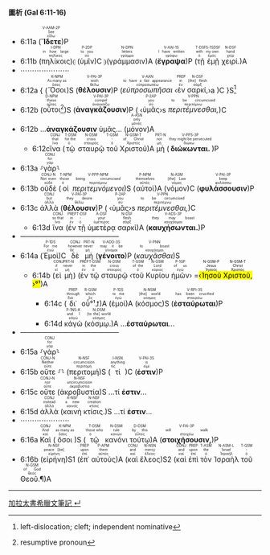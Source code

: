 #### 圖析 (Gal 6:11-16)

- 6:11a (<RUBY><ruby><ruby><strong>Ἴδετε</strong><rt>εἴδω</rt></ruby><rt>See</rt></ruby><rt>V-AAM-2P</rt></RUBY>)P 
- 6:11b (<RUBY><ruby><ruby>πηλίκοις<rt>πηλίκος</rt></ruby><rt>in how large</rt></ruby><rt>I-DPN</rt></RUBY>)⦇ (<RUBY><ruby><ruby>ὑμῖν<rt>σύ</rt></ruby><rt>to you</rt></ruby><rt>P-2DP</rt></RUBY>)C ⦈(<RUBY><ruby><ruby>γράμμασιν<rt>γράμμα</rt></ruby><rt>letters</rt></ruby><rt>N-DPN</rt></RUBY>)A (<RUBY><ruby><ruby><strong>ἔγραψα</strong><rt>γράφω</rt></ruby><rt>I have written</rt></ruby><rt>V-AAI-1S</rt></RUBY>)P (<RUBY><ruby><ruby>τῇ<rt>ὁ</rt></ruby><rt>with</rt></ruby><rt>T-DSF</rt></RUBY> <RUBY><ruby><ruby>ἐμῇ<rt>ἐμός</rt></ruby><rt>my own</rt></ruby><rt>S-1SDSF</rt></RUBY> <RUBY><ruby><ruby>χειρί.<rt>χείρ</rt></ruby><rt>hand</rt></ruby><rt>N-DSF</rt></RUBY>)A
- ⋯⋯⋯⋯⋯⋯⋯
- 6:12a { (<RUBY><ruby><ruby>Ὅσοι<rt>ὅσος</rt></ruby><rt>As many as</rt></ruby><rt>K-NPM</rt></RUBY>)S (<RUBY><ruby><ruby><strong>θέλουσιν</strong><rt>θέλω</rt></ruby><rt>wish</rt></ruby><rt>V-PAI-3P</rt></RUBY>)P (<RUBY><ruby><ruby><em>εὐπροσωπῆσαι</em><rt>εὐπροσωπέω</rt></ruby><rt>to have a fair appearance</rt></ruby><rt>V-AAN</rt></RUBY> ‹<RUBY><ruby><ruby>ἐν<rt>ἐν</rt></ruby><rt>in</rt></ruby><rt>PREP</rt></RUBY> <RUBY><ruby><ruby>σαρκί,<rt>σάρξ</rt></ruby><rt>[the] flesh</rt></ruby><rt>N-DSF</rt></RUBY>›a )C }S[^1]
- 6:12b (<RUBY><ruby><ruby>οὗτοι<rt>οὗτος</rt></ruby><rt>these</rt></ruby><rt>D-NPM</rt></RUBY>[^2])S (<RUBY><ruby><ruby><strong>ἀναγκάζουσιν</strong><rt>ἀναγκάζω</rt></ruby><rt>compel</rt></ruby><rt>V-PAI-3P</rt></RUBY>)P ( ‹<RUBY><ruby><ruby>ὑμᾶς<rt>σύ</rt></ruby><rt>you</rt></ruby><rt>P-2AP</rt></RUBY>›s <RUBY><ruby><ruby><em>περιτέμνεσθαι,</em><rt>περιτέμνω</rt></ruby><rt>to be circumcised</rt></ruby><rt>V-PPN</rt></RUBY>)C 
- 6:12b ...<strong>ἀναγκάζουσιν</strong> ὑμᾶς... (<RUBY><ruby><ruby>μόνον<rt>μόνος</rt></ruby><rt>only</rt></ruby><rt>A-ASN</rt></RUBY>)A
	- 6:12c<RUBY><ruby><ruby>ἵνα<rt>ἵνα</rt></ruby><rt>that</rt></ruby><rt>CONJ</rt></RUBY> (<RUBY><ruby><ruby>τῷ<rt>ὁ</rt></ruby><rt>for the</rt></ruby><rt>T-DSM</rt></RUBY> <RUBY><ruby><ruby>σταυρῷ<rt>σταυρός</rt></ruby><rt>cross</rt></ruby><rt>N-DSM</rt></RUBY> <RUBY><ruby><ruby>τοῦ<rt>ὁ</rt></ruby><rt>-</rt></ruby><rt>T-GSM</rt></RUBY> <RUBY><ruby><ruby>Χριστοῦ<rt>Χριστός</rt></ruby><rt>of Christ</rt></ruby><rt>N-GSM-T</rt></RUBY>)A <RUBY><ruby><ruby>μὴ<rt>μή</rt></ruby><rt>not</rt></ruby><rt>PRT-N</rt></RUBY> (<RUBY><ruby><ruby><strong>διώκωνται.</strong><rt>διώκω</rt></ruby><rt>they might be persecuted</rt></ruby><rt>V-PPS-3P</rt></RUBY>)P
- 6:13a ⸉<RUBY><ruby><ruby>γὰρ<rt>γάρ</rt></ruby><rt>for</rt></ruby><rt>CONJ</rt></RUBY>⸊
- 6:13b <RUBY><ruby><ruby>οὐδὲ<rt>οὐδέ</rt></ruby><rt>Not even</rt></ruby><rt>CONJ-N</rt></RUBY> (<RUBY><ruby><ruby>οἱ<rt>ὁ</rt></ruby><rt>those</rt></ruby><rt>T-NPM</rt></RUBY> <RUBY><ruby><ruby><em>περιτεμνόμενοι</em><rt>περιτέμνω</rt></ruby><rt>being circumcised</rt></ruby><rt>V-PPP-NPM</rt></RUBY>)S (<RUBY><ruby><ruby>αὐτοὶ<rt>αὐτός</rt></ruby><rt>themselves</rt></ruby><rt>P-NPM</rt></RUBY>)A (<RUBY><ruby><ruby>νόμον<rt>νόμος</rt></ruby><rt>[the] Law</rt></ruby><rt>N-ASM</rt></RUBY>)C (<RUBY><ruby><ruby><strong>φυλάσσουσιν</strong><rt>φυλάσσω</rt></ruby><rt>keep</rt></ruby><rt>V-PAI-3P</rt></RUBY>)P
- 6:13c <RUBY><ruby><ruby>ἀλλὰ<rt>ἀλλά</rt></ruby><rt>but</rt></ruby><rt>CONJ</rt></RUBY> (<RUBY><ruby><ruby><strong>θέλουσιν</strong><rt>θέλω</rt></ruby><rt>they desire</rt></ruby><rt>V-PAI-3P</rt></RUBY>)P ( ‹<RUBY><ruby><ruby>ὑμᾶς<rt>σύ</rt></ruby><rt>you</rt></ruby><rt>P-2AP</rt></RUBY>›s <RUBY><ruby><ruby><em>περιτέμνεσθαι,</em><rt>περιτέμνω</rt></ruby><rt>to be circumcised</rt></ruby><rt>V-PPN</rt></RUBY>)C 
	- 6:13d <RUBY><ruby><ruby>ἵνα<rt>ἵνα</rt></ruby><rt>so that</rt></ruby><rt>CONJ</rt></RUBY> (<RUBY><ruby><ruby>ἐν<rt>ἐν</rt></ruby><rt>in</rt></ruby><rt>PREP</rt></RUBY> <RUBY><ruby><ruby>τῇ<rt>ὁ</rt></ruby><rt>-</rt></ruby><rt>T-DSF</rt></RUBY> <RUBY><ruby><ruby>ὑμετέρᾳ<rt>ὑμέτερος</rt></ruby><rt>your</rt></ruby><rt>A-DSF</rt></RUBY> <RUBY><ruby><ruby>σαρκὶ<rt>σάρξ</rt></ruby><rt>flesh</rt></ruby><rt>N-DSF</rt></RUBY>)A (<RUBY><ruby><ruby><strong>καυχήσωνται.</strong><rt>καυχάομαι</rt></ruby><rt>they may boast</rt></ruby><rt>V-ADS-3P</rt></RUBY>)P
- ——————————————
- 6:14a (<RUBY><ruby><ruby>Ἐμοὶ<rt>ἐγώ</rt></ruby><rt>For me</rt></ruby><rt>P-1DS</rt></RUBY>)C <RUBY><ruby><ruby>δὲ<rt>δέ</rt></ruby><rt>however</rt></ruby><rt>CONJ</rt></RUBY> <RUBY><ruby><ruby>μὴ<rt>μή</rt></ruby><rt>never</rt></ruby><rt>PRT-N</rt></RUBY> (<RUBY><ruby><ruby><strong>γένοιτο</strong><rt>γίνομαι</rt></ruby><rt>may it be</rt></ruby><rt>V-ADO-3S</rt></RUBY>)P (<RUBY><ruby><ruby><em>καυχᾶσθαι</em><rt>καυχάομαι</rt></ruby><rt>to boast</rt></ruby><rt>V-PNN</rt></RUBY>)S
	- 6:14b (<RUBY><ruby><ruby>εἰ<rt>εἰ</rt></ruby><rt>if</rt></ruby><rt>CONJ</rt></RUBY> <RUBY><ruby><ruby>μὴ<rt>μή</rt></ruby><rt>never</rt></ruby><rt>PRT-N</rt></RUBY>) (<RUBY><ruby><ruby>ἐν<rt>ἐν</rt></ruby><rt>in</rt></ruby><rt>PREP</rt></RUBY> <RUBY><ruby><ruby>τῷ<rt>ὁ</rt></ruby><rt>the</rt></ruby><rt>T-DSM</rt></RUBY> <RUBY><ruby><ruby>σταυρῷ<rt>σταυρός</rt></ruby><rt>cross</rt></ruby><rt>N-DSM</rt></RUBY> ‹<RUBY><ruby><ruby>τοῦ<rt>ὁ</rt></ruby><rt>of the</rt></ruby><rt>T-GSM</rt></RUBY> <RUBY><ruby><ruby>Κυρίου<rt>κύριος</rt></ruby><rt>Lord</rt></ruby><rt>N-GSM</rt></RUBY> <RUBY><ruby><ruby>ἡμῶν<rt>ἐγώ</rt></ruby><rt>of us</rt></ruby><rt>P-1GP</rt></RUBY>› =<mark>‹<RUBY><ruby><ruby>Ἰησοῦ<rt>Ἰησοῦς</rt></ruby><rt>Jesus</rt></ruby><rt>N-GSM-P</rt></RUBY> <RUBY><ruby><ruby>Χριστοῦ,<rt>Χριστός</rt></ruby><rt>Christ</rt></ruby><rt>N-GSM-T</rt></RUBY> ›°¹</mark>)A 
		- 6:14c (<RUBY><ruby><ruby>δι᾽<rt>διά</rt></ruby><rt>through</rt></ruby><rt>PREP</rt></RUBY> <RUBY><ruby><ruby>οὗ°¹⮥<rt>ὅς</rt></ruby><rt>which</rt></ruby><rt>R-GSM</rt></RUBY>)A (<RUBY><ruby><ruby>ἐμοὶ<rt>ἐγώ</rt></ruby><rt>to me</rt></ruby><rt>P-1DS</rt></RUBY>)A (<RUBY><ruby><ruby>κόσμος<rt>κόσμος</rt></ruby><rt>[the] world</rt></ruby><rt>N-NSM</rt></RUBY>)S (<RUBY><ruby><ruby><strong>ἐσταύρωται</strong><rt>σταυρόω</rt></ruby><rt>has been crucified</rt></ruby><rt>V-RPI-3S</rt></RUBY>)P 
		- 6:14d <RUBY><ruby><ruby>κἀγὼ<rt>κἀγώ</rt></ruby><rt>and I</rt></ruby><rt>P-1NS-K</rt></RUBY> (<RUBY><ruby><ruby>κόσμῳ.<rt>κόσμος</rt></ruby><rt>[to the] world</rt></ruby><rt>N-DSM</rt></RUBY>)A ...<strong>ἐσταύρωται</strong>... 
- ——————————————
- 6:15a ⸉<RUBY><ruby><ruby>γὰρ<rt>γάρ</rt></ruby><rt>for</rt></ruby><rt>CONJ</rt></RUBY>⸊
- 6:15b <RUBY><ruby><ruby>οὔτε<rt>οὔτε</rt></ruby><rt>Neither</rt></ruby><rt>CONJ-N</rt></RUBY> ⸉⸊ (<RUBY><ruby><ruby>περιτομή<rt>περιτομή</rt></ruby><rt>circumcision</rt></ruby><rt>N-NSF</rt></RUBY>)S (<RUBY><ruby><ruby>τί<rt>τίς</rt></ruby><rt>anything</rt></ruby><rt>I-NSN</rt></RUBY>)C (<RUBY><ruby><ruby><strong>ἐστιν</strong><rt>εἰμί</rt></ruby><rt>is</rt></ruby><rt>V-PAI-3S</rt></RUBY>)P 
- 6:15c <RUBY><ruby><ruby>οὔτε<rt>οὔτε</rt></ruby><rt>nor</rt></ruby><rt>CONJ-N</rt></RUBY> (<RUBY><ruby><ruby>ἀκροβυστία<rt>ἀκροβυστία</rt></ruby><rt>uncircumcision</rt></ruby><rt>N-NSF</rt></RUBY>)S ...τί <strong>ἐστιν</strong>...
- 6:15d <RUBY><ruby><ruby>ἀλλὰ<rt>ἀλλά</rt></ruby><rt>instead</rt></ruby><rt>CONJ</rt></RUBY> (<RUBY><ruby><ruby>καινὴ<rt>καινός</rt></ruby><rt>a new</rt></ruby><rt>A-NSF</rt></RUBY> <RUBY><ruby><ruby>κτίσις.<rt>κτίσις</rt></ruby><rt>creation</rt></ruby><rt>N-NSF</rt></RUBY>)S ...τί <strong>ἐστιν</strong>...
- ⋯⋯⋯⋯⋯⋯⋯
- 6:16a <RUBY><ruby><ruby>Καὶ<rt>καί</rt></ruby><rt>And</rt></ruby><rt>CONJ</rt></RUBY> (<RUBY><ruby><ruby>ὅσοι<rt>ὅσος</rt></ruby><rt>as many as</rt></ruby><rt>K-NPM</rt></RUBY>)S (<RUBY><ruby><ruby>τῷ<rt>ὁ</rt></ruby><rt>those who</rt></ruby><rt>T-DSM</rt></RUBY> <RUBY><ruby><ruby>κανόνι<rt>κανών</rt></ruby><rt>rule</rt></ruby><rt>N-DSM</rt></RUBY> <RUBY><ruby><ruby>τούτῳ<rt>οὗτος</rt></ruby><rt>by this</rt></ruby><rt>D-DSM</rt></RUBY>)A (<RUBY><ruby><ruby><strong>στοιχήσουσιν,</strong><rt>στοιχέω</rt></ruby><rt>will walk</rt></ruby><rt>V-FAI-3P</rt></RUBY>)P 
- 6:16b (<RUBY><ruby><ruby>εἰρήνη<rt>εἰρήνη</rt></ruby><rt>peace [be]</rt></ruby><rt>N-NSF</rt></RUBY>)S1 (<RUBY><ruby><ruby>ἐπ᾽<rt>ἐπί</rt></ruby><rt>upon</rt></ruby><rt>PREP</rt></RUBY> <RUBY><ruby><ruby>αὐτοὺς<rt>αὐτός</rt></ruby><rt>them</rt></ruby><rt>P-APM</rt></RUBY>)A (<RUBY><ruby><ruby>καὶ<rt>καί</rt></ruby><rt>and</rt></ruby><rt>CONJ</rt></RUBY> <RUBY><ruby><ruby>ἔλεος<rt>ἔλεος</rt></ruby><rt>mercy</rt></ruby><rt>N-NSN</rt></RUBY>)S2 (<RUBY><ruby><ruby>καὶ<rt>καί</rt></ruby><rt>and</rt></ruby><rt>CONJ</rt></RUBY> <RUBY><ruby><ruby>ἐπὶ<rt>ἐπί</rt></ruby><rt>upon</rt></ruby><rt>PREP</rt></RUBY> <RUBY><ruby><ruby>τὸν<rt>ὁ</rt></ruby><rt>the</rt></ruby><rt>T-ASM</rt></RUBY> <RUBY><ruby><ruby>Ἰσραὴλ<rt>Ἰσραήλ</rt></ruby><rt>Israel</rt></ruby><rt>N-ASM-L</rt></RUBY> <RUBY><ruby><ruby>τοῦ<rt>ὁ</rt></ruby><rt>-</rt></ruby><rt>T-GSM</rt></RUBY> <RUBY><ruby><ruby>Θεοῦ.¶<rt>θεός</rt></ruby><rt>of God</rt></ruby><rt>N-GSM</rt></RUBY>)A




[^1]: left-dislocation; cleft; independent nominative
[^2]: resumptive pronoun








---
[加拉太書希臘文筆記 ↵](Galatians-Notes.md)